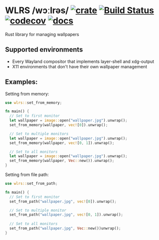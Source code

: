 # WLRS /wɔːlrəs/ [![crate](https://img.shields.io/crates/v/wlrs.svg)](https://crates.io/crates/wlrs) [![Build Status](https://github.com/unixpariah/wlrs/actions/workflows/tests.yml/badge.svg)](https://github.com/unixpariah/wlrs/actions/workflows/tests.yml) [![codecov](https://codecov.io/gh/unixpariah/wlrs/graph/badge.svg?token=49LRWZ9D1K)](https://codecov.io/gh/unixpariah/wlrs) [![docs](https://docs.rs/wlrs/badge.svg)](https://docs.rs/wlrs/latest/wlrs/index.html) 

Rust library for managing wallpapers

## Supported environments

- Every Wayland compositor that implements layer-shell and xdg-output
- X11 environments that don't have their own wallpaper management

## Examples:

Setting from memory:
```rust
use wlrs::set_from_memory;

fn main() {
  // Set to first monitor
  let wallpaper = image::open("wallpaper.jpg").unwrap();
  set_from_memory(wallpaper, vec![0]).unwrap();

  // Set to multiple monitors
  let wallpaper = image::open("wallpaper.jpg").unwrap();
  set_from_memory(wallpaper, vec![0, 1]).unwrap();

  // Set to all monitors
  let wallpaper = image::open("wallpaper.jpg").unwrap();
  set_from_memory(wallpaper, Vec::new()).unwrap();
}
```

Setting from file path:

```rust
use wlrs::set_from_path;

fn main() {
  // Set to first monitor
  set_from_path("wallpaper.jpg", vec![0]).unwrap();

  // Set to multiple monitor
  set_from_path("wallpaper.jpg", vec![0, 1]).unwrap();
  
  // Set to all monitors
  set_from_path("wallpaper.jpg", Vec::new())unwrap();
}
```
